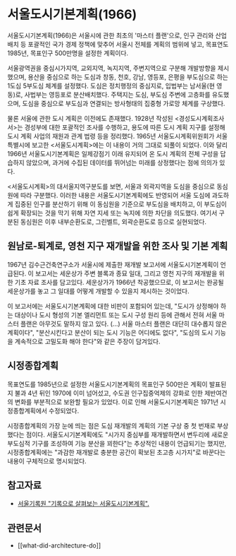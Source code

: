 # 서울도시기본계획(1966)

서울도시기본계획(1966)은 서울시에 관한 최초의 '마스터 플랜'으로, 인구 관리와 산업 배치 등 포괄적인 국가 경제 정책에 맞추어 서울시 전체를 계획의 범위에 넣고, 목표연도 1985년, 목표인구 500만명을 설정한 계획이다.

서울광역권을 중심시가지역, 교외지역, 녹지지역, 주변지역으로 구분해 개발방향을 제시했으며, 용산을 중심으로 하는 도심과 창동, 천호, 강남, 영등포, 은평을 부도심으로 하는 1도심 5부도심 체계를 설정했다. 도심은 정치행정의 중심지로, 입법부는 남서울(현 영동)로, 사법부는 영등포로 분산배치했다. 주택지는 도심, 부도심 주변에 고층화를 유도했으며, 도심을 중심으로 부도심과 연결되는 방사형태의 집중형 가로망 체계를 구상했다.

물론 서울에 관한 도시 계획은 이전에도 존재했다. 1928년 작성된 <경성도시계획조사서>는 경성부에 대한 포괄적인 조사를 수행하고, 용도에 따른 도시 계획 지구를 설정해 도시 계획 사업의 재원과 관계 법령 등을 정리했다. 1965년 서울도시계획위원회가 서울특별시에 보고한 <서울도시계획>에는 이 내용이 거의 그대로 되풀이 되었다. 이와 달리 1966년 서울도시기본계획은 일제강점기 이래 유지되어 온 도시 계획의 전체 구성을 답습하지 않았으며, 과거에 수집된 데이터를 뛰어넘는 미래를 상정했다는 점에 의의가 있다.

<서울도시계획>의 대서울지역구분도를 보면, 서울과 외곽지역을 도심을 중심으로 동심원에 따라 구분했다. 이러한 내용은 서울도시기본계획에도 반영되어 서울 도심에 과도하게 집중된 인구를 분산하기 위해 이 동심원을 기준으로 부도심을 배치하고, 이 부도심이 쉽게 확장되는 것을 막기 위해 자연 지세 또는 녹지에 의한 차단을 의도했다. 여기서 구분된 동심원은 이후 내부순환도로, 그린벨트, 외곽순환도로 등으로 실현되었다.

## 원남로-퇴계로, 영천 지구 재개발을 위한 조사 및 기본 계획

1967년 김수근건축연구소가 서울시에 제출한 재개발 보고서에 서울도시기본계획이 언급된다. 이 보고서는 세운상가 주변 블록과 종묘 일대, 그리고 영천 지구의 재개발을 위한 기초 자료 조사를 담고있다. 세운상가가 1966년 착공했으므로, 이 보고서는 완공될 세운상가를 놓고 그 일대를 어떻게 개발할 수 있을지 제시하는 것이었다.

이 보고서에는 서울도시기본계획에 대한 비판이 포함되어 있는데, "도시가 상정해야 하는 대상이나 도시 형성의 기본 엘리먼트 또는 도시 구성 원리 등에 관해서 전혀 서울 마스터 플랜은 아무것도 말하지 않고 있다. (...) 서울 마스터 플랜은 대단히 대수롭지 않은 계획이다", "분산시킨다고 분산이 되는 도시 기능은 어디에도 없다", "도심의 도시 기능을 계속적으로 고밀도화 해야 한다"와 같은 주장이 담겨있다.

## 시정종합계획

목표연도를 1985년으로 설정한 서울도시기본계획의 목표인구 500만은 계획이 발표된지 불과 4년 뒤인 1970에 이미 넘어섰고, 수도권 인구집중억제의 강화로 인한 제반여건의 변화를 부분적으로 보완할 필요가 있었다. 이로 인해 서울도시기본계획은 1971년 시정종합계획에서 수정되었다.

시정종합계획의 가장 눈에 띄는 점은 도심 재개발의 계획의 기본 구상 중 첫 번재로 부상했다는 점이다. 서울도시기본계획에도 "시가지 중심부를 재개발하면서 변두리에 새로운 부도심적 기구를 조성하여 기능 분산을 꾀한다"는 추상적인 내용이 언급되기는 했지만, 시정종합계획에는 "과감한 재개발로 충분한 공간이 확보된 초고층 시가지"로 바꾼다는 내용이 구체적으로 명시되었다.

## 참고자료

- [서울기록원 "기록으로 살펴보는 서울도시기본계획".](https://archives.seoul.go.kr/contents/city)

## 관련문서

- [[what-did-architecture-do]]
